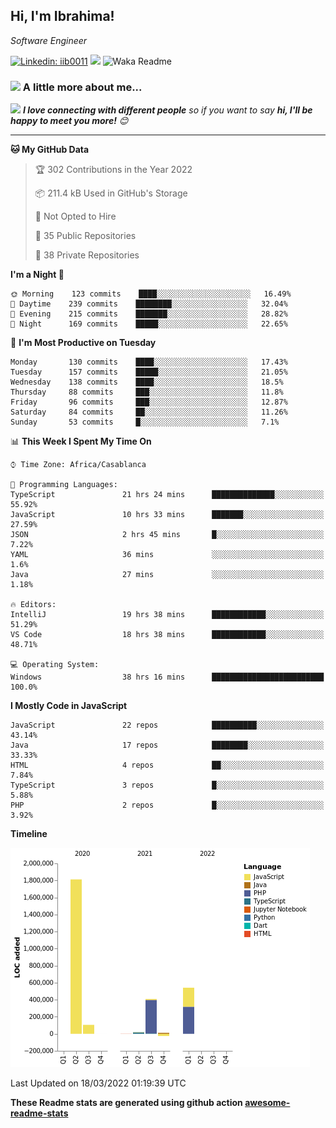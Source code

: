 <h2>Hi, I'm Ibrahima! </h2>
<p><em>Software Engineer 
</em></p>


[![Linkedin: iib0011](https://img.shields.io/badge/-iib0011-blue?style=flat-square&logo=Linkedin&logoColor=white&link=https://www.linkedin.com/in/iib0011/)](https://www.linkedin.com/in/iib0011/)
![](https://visitor-badge.glitch.me/badge?page_id=iib0011)
![Waka Readme](https://github.com/iib0011/iib0011/workflows/Waka%20Readme/badge.svg)


### <img src="https://media.giphy.com/media/VgCDAzcKvsR6OM0uWg/giphy.gif" width="50"> A little more about me...  


<img src="https://media.giphy.com/media/LnQjpWaON8nhr21vNW/giphy.gif" width="60"> <em><b>I love connecting with different people</b> so if you want to say <b>hi, I'll be happy to meet you more!</b> 😊</em>

---
<!--START_SECTION:waka-->
**🐱 My GitHub Data** 

> 🏆 302 Contributions in the Year 2022
 > 
> 📦 211.4 kB Used in GitHub's Storage 
 > 
> 🚫 Not Opted to Hire
 > 
> 📜 35 Public Repositories 
 > 
> 🔑 38 Private Repositories  
 > 
**I'm a Night 🦉** 

```text
🌞 Morning    123 commits    ████░░░░░░░░░░░░░░░░░░░░░   16.49% 
🌆 Daytime    239 commits    ████████░░░░░░░░░░░░░░░░░   32.04% 
🌃 Evening    215 commits    ███████░░░░░░░░░░░░░░░░░░   28.82% 
🌙 Night      169 commits    █████░░░░░░░░░░░░░░░░░░░░   22.65%

```
📅 **I'm Most Productive on Tuesday** 

```text
Monday       130 commits    ████░░░░░░░░░░░░░░░░░░░░░   17.43% 
Tuesday      157 commits    █████░░░░░░░░░░░░░░░░░░░░   21.05% 
Wednesday    138 commits    ████░░░░░░░░░░░░░░░░░░░░░   18.5% 
Thursday     88 commits     ███░░░░░░░░░░░░░░░░░░░░░░   11.8% 
Friday       96 commits     ███░░░░░░░░░░░░░░░░░░░░░░   12.87% 
Saturday     84 commits     ██░░░░░░░░░░░░░░░░░░░░░░░   11.26% 
Sunday       53 commits     █░░░░░░░░░░░░░░░░░░░░░░░░   7.1%

```


📊 **This Week I Spent My Time On** 

```text
⌚︎ Time Zone: Africa/Casablanca

💬 Programming Languages: 
TypeScript               21 hrs 24 mins      ██████████████░░░░░░░░░░░   55.92% 
JavaScript               10 hrs 33 mins      ███████░░░░░░░░░░░░░░░░░░   27.59% 
JSON                     2 hrs 45 mins       █░░░░░░░░░░░░░░░░░░░░░░░░   7.22% 
YAML                     36 mins             ░░░░░░░░░░░░░░░░░░░░░░░░░   1.6% 
Java                     27 mins             ░░░░░░░░░░░░░░░░░░░░░░░░░   1.18%

🔥 Editors: 
IntelliJ                 19 hrs 38 mins      ████████████░░░░░░░░░░░░░   51.29% 
VS Code                  18 hrs 38 mins      ████████████░░░░░░░░░░░░░   48.71%

💻 Operating System: 
Windows                  38 hrs 16 mins      █████████████████████████   100.0%

```

**I Mostly Code in JavaScript** 

```text
JavaScript               22 repos            ██████████░░░░░░░░░░░░░░░   43.14% 
Java                     17 repos            ████████░░░░░░░░░░░░░░░░░   33.33% 
HTML                     4 repos             ██░░░░░░░░░░░░░░░░░░░░░░░   7.84% 
TypeScript               3 repos             █░░░░░░░░░░░░░░░░░░░░░░░░   5.88% 
PHP                      2 repos             █░░░░░░░░░░░░░░░░░░░░░░░░   3.92%

```


**Timeline**

![Chart not found](https://raw.githubusercontent.com/iib0011/iib0011/master/charts/bar_graph.png) 


 Last Updated on 18/03/2022 01:19:39 UTC
<!--END_SECTION:waka-->

**These Readme stats are generated using github action [awesome-readme-stats](https://github.com/iib0011/waka-readme-stats)**
